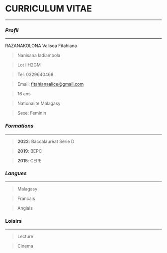 # **CURRICULUM VITAE**
-------
### *Profil*
----
RAZANAKOLONA Valisoa Fitahiana

>Nanisana Iadiambola

>Lot IIH2GM 

>Tel: 0329640468

>Email: fitahianaalice@gmail.com

>16 ans

>Nationalite Malagasy

>Sexe: Feminin

### *Formations*
----
>**2022**: Baccalaureat Serie D

>**2019**: BEPC

>**2015**: CEPE

### *Langues*
---
>Malagasy 

>Francais

>Anglais

### Loisirs
---
>Lecture

>Cinema

